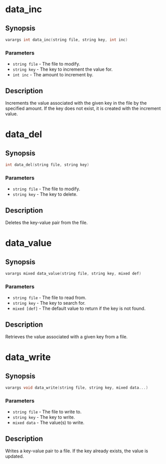 # data_inc

## Synopsis

```c
varargs int data_inc(string file, string key, int inc)
```

### Parameters

* `string file` - The file to modify.
* `string key` - The key to increment the value for.
* `int inc` - The amount to increment by.

## Description

Increments the value associated with the given key in the file
by the specified amount. If the key does not exist, it is
created with the increment value.

# data_del

## Synopsis

```c
int data_del(string file, string key)
```

### Parameters

* `string file` - The file to modify.
* `string key` - The key to delete.

## Description

Deletes the key-value pair from the file.

# data_value

## Synopsis

```c
varargs mixed data_value(string file, string key, mixed def)
```

### Parameters

* `string file` - The file to read from.
* `string key` - The key to search for.
* `mixed [def]` - The default value to return if the key is not found.

## Description

Retrieves the value associated with a given key from a file.

# data_write

## Synopsis

```c
varargs void data_write(string file, string key, mixed data...)
```

### Parameters

* `string file` - The file to write to.
* `string key` - The key to write.
* `mixed data` - The value(s) to write.

## Description

Writes a key-value pair to a file. If the key already exists,
the value is updated.

